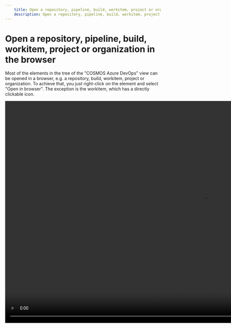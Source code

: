 ```yaml
---
    title: Open a repository, pipeline, build, workitem, project or organization in the browser
    description: Open a repository, pipeline, build, workitem, project or organization in the browser
---
```


# Open a repository, pipeline, build, workitem, project or organization in the browser

Most of the elements in the tree of the "COSMOS Azure DevOps" view can be opened in a browser, e.g. a repository, build, workitem, project or organization. To achieve that, you just right-click on the element and select "Open in browser". The exception is the workitem, which has a directly clickable icon.

<video width="1280px" height="720px" controls>
  <source src="../media/vsc-extension-open-stuff.mp4" type="video/mp4">
  Your browser does not support the video tag.
</video>

[create-org]: ../getting-started/create-org.md
